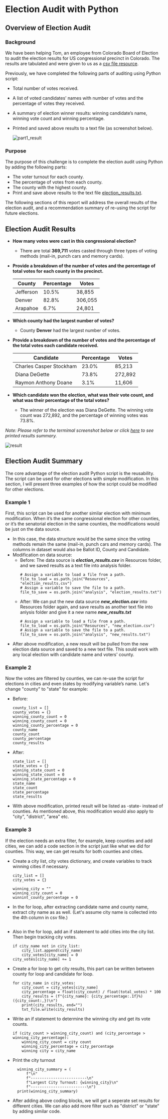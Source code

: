 # Election Audit with Python

## Overview of Election Audit

### Background
We have been helping Tom, an employee from Colorado Board of Election to audit the election results for US congressional precinct in Colorado. The results are tabulated and were given to us as a [csv file resource](https://github.com/weihaolun/election-analysis/blob/161dd8acccf89241788970adec1b838c3c1545a3/Resources/election_results.csv).

Previously, we have completed the following parts of auditing using Python script:
-	Total number of votes received.
-	A list of voted candidates’ names with number of votes and the percentage of votes they received.
-	A summary of election winner results: winning candidate’s name, winning vote count and winning percentage.
-	Printed and saved above results to a text file (as screenshot below).

     ![part1_result](https://user-images.githubusercontent.com/84211948/124236667-63e64000-dab2-11eb-8716-3ee1d550d3d5.png)

### Purpose
The purpose of this challenge is to complete the election audit using Python by adding the following parts:
-	The voter turnout for each county.
-	The percentage of votes from each county.
-	The county with the highest county.
-	Print and save above results to the text file [election_results.txt](https://github.com/weihaolun/election-analysis/blob/161dd8acccf89241788970adec1b838c3c1545a3/analysis/election_results.txt).

The following sections of this report will address the overall results of the election audit, and a recommendation summary of re-using the script for future elections.

## Election Audit Results
- **How many votes were cast in this congressional election?**

  - There are total **369,711** votes casted through three types of voting methods (mail-in, punch cars and memory cards).

- **Provide a breakdown of the number of votes and the percentage of total votes for each county in the precinct.**

     |   County   |   Percentage  |     Votes     |
     | ------------- | ------------- | ------------- |
     | Jefferson | 10.5%  | 38,855  |
     | Denver  | 82.8%  | 306,055  |
     | Arapahoe  | 6.7%  | 24,801  |

- **Which county had the largest number of votes?**

  - County **Denver** had the largest number of votes.
  
- **Provide a breakdown of the number of votes and the percentage of the total votes each candidate received.**

     |   Candidate   |   Percentage  |     Votes     |
     | ------------- | ------------- | ------------- |
     | Charles Casper Stockham | 23.0%  | 85,213  |
     | Diana DeGette  | 73.8%  | 272,892  |
     | Raymon Anthony Doane  | 3.1%  | 11,606  |
 
- **Which candidate won the election, what was their vote count, and what was their percentage of the total votes?**
  
  -  The winner of the election was Diana DeGette.
The winning vote count was 272,892, and the percentage of winning votes was 73.8%.

_Note: Please refer to the termimal screenshot below or click [here](https://github.com/weihaolun/election-analysis/blob/161dd8acccf89241788970adec1b838c3c1545a3/analysis/election_results.txt) to see printed results summary._

   ![result](https://user-images.githubusercontent.com/84211948/124241370-69925480-dab7-11eb-95b3-eb6052b9faab.png)

## Election Audit Summary
The core advantage of the election audit Python script is the reusability. The script can be used for other elections with simple modification. In this section, I will present three examples of how the script could be modified for other elections.

### Example 1 
First, this script can be used for another similar election with minimum modification. When it’s the same congressional election for other counties, or it’s the senatorial election in the same counties, the modifications would be just on the data source.
- In this case, the data structure would be the same since the voting methods remain the same (mail-in, punch cars and memory cards). The columns in dataset would also be Ballot ID, County and Candidate.
- Modification on data source:
   - Before: The data source is _**election_results.csv**_ in Resources folder, and we saved results as a text file into analysis folder.
     ```
     # Assign a variable to load a file from a path.
     file_to_load = os.path.join("Resources", "election_results.csv")
     # Assign a variable to save the file to a path.
     file_to_save = os.path.join("analysis", "election_results.txt")
     ```
   - After: We can put the new data source _**new_election.csv**_ into Resources folder again, and save results as another text file into anlysis folder and give it a new name _**new_results.txt**_
     ```
     # Assign a variable to load a file from a path.
     file_to_load = os.path.join("Resources", "new_election.csv")
     # Assign a variable to save the file to a path.
     file_to_save = os.path.join("analysis", "new_results.txt")
     ```  
- After above modification, a new result will be pulled from the new election data source and saved to a new text file. This sould work with any local election with candidate name and voters' county.

### Example 2
Now the votes are filtered by counties, we can re-use the script for elections in cities and even states by modifying variable’s name. Let's change "county" to "state" for example:
   - Before:
     ```
     county_list = []
     county_votes = {}
     winning_county_count = 0
     winning_county_count = 0
     winning_county_percentage = 0
     county_name
     county_count
     county_percentage
     county_results
     ```
   - After:
     ```
     state_list = []
     state_votes = {}
     winning_state_count = 0
     winning_state_count = 0
     winning_state_percentage = 0
     state_name
     state_count
     state_percentage
     state_results
     ```

  - With above modification, printed result will be listed as -state- instead of counties. As mentioned above, this modification would also apply to "city", "district", "area" etc.

### Example 3
If the election needs an extra filter, for example, keep counties and add cities, we can add a code section in the script just like what we did for counties. This way, we can get results for both counties and cities.

- Create a city list, city votes dictionary, and create variables to track winning cities if necessary.
     ```
     city_list = []
     city_votes = {}

     winning_city = ""
     winning_city_count = 0
     winnint_county_percentage = 0
     ```
- In the for loop, after extracting candidate name and county name, extract city name as as well. (Let's assume city name is collected into the 4th column in csv file.)
     ```city_name = row [3]

- Also in the for loop, add an if statement to add cities into the city list. Then begin tracking city votes.
     ```
     if city_name not in city_list:
         city_list.append(city_name)
         city_votes[city_name] = 0
     city_votes[city_name] += 1
     ```
- Create a for loop to get city results, this part can be written between county for loop and candidate for loop.
     ```
     for city_name in city_votes:
         city_count = city_votes[city_name]
         city_percentage = float(city_count) / float(total_votes) * 100
         city_results = (f"{city_name}: {city_percentage:.1f}%) ({city_count:,})\n")
         print(city_results, end="")
         txt_file.write(city_results)
     ```
- Write an if statement to determine the winning city and get its vote counts.
     ```
     if (city_count > winning_city_count) and (city_percentage > winning_city_percentage):
         winning_city_count = city count
         winning_city_percentage = city_percentage
         winning city = city_name
     ```
- Print the city turnout
     ```
       winning_city_summary = (
           f"\n"
           f"-------------------------\n"
           f"Largest City Turnout: {winning_city}\n"
           f"-------------------------\n")
       print(winning_city_summary)
     ```
- After adding above coding blocks, we will get a seperate set results for different cities. We can also add more filter such as "district" or "state" by adding similar code.

